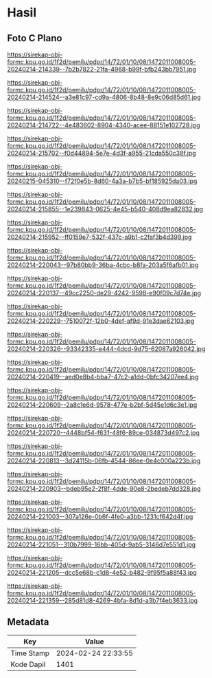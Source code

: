 # Hasil

## Foto C Plano

https://sirekap-obj-formc.kpu.go.id/1f2d/pemilu/pdpr/14/72/01/10/08/1472011008005-20240214-214339--7b2b7822-21fa-4968-b99f-bfb243bb7951.jpg

https://sirekap-obj-formc.kpu.go.id/1f2d/pemilu/pdpr/14/72/01/10/08/1472011008005-20240214-214524--a3e81c97-cd9a-4806-8b48-8e9c06d85d61.jpg

https://sirekap-obj-formc.kpu.go.id/1f2d/pemilu/pdpr/14/72/01/10/08/1472011008005-20240214-214722--4e483602-8904-4340-acee-88151e102728.jpg

https://sirekap-obj-formc.kpu.go.id/1f2d/pemilu/pdpr/14/72/01/10/08/1472011008005-20240214-215702--f0d44894-5e7e-4d3f-a955-21cda550c38f.jpg

https://sirekap-obj-formc.kpu.go.id/1f2d/pemilu/pdpr/14/72/01/10/08/1472011008005-20240215-045310--f72f0e5b-8d60-4a3a-b7b5-bf185925da03.jpg

https://sirekap-obj-formc.kpu.go.id/1f2d/pemilu/pdpr/14/72/01/10/08/1472011008005-20240214-215855--1e239843-0625-4e45-b540-408d9ea82832.jpg

https://sirekap-obj-formc.kpu.go.id/1f2d/pemilu/pdpr/14/72/01/10/08/1472011008005-20240214-215952--ff0159e7-532f-437c-a9b1-c2faf3b4d399.jpg

https://sirekap-obj-formc.kpu.go.id/1f2d/pemilu/pdpr/14/72/01/10/08/1472011008005-20240214-220043--97b80bb9-36ba-4cbc-b8fa-203a5f6afb01.jpg

https://sirekap-obj-formc.kpu.go.id/1f2d/pemilu/pdpr/14/72/01/10/08/1472011008005-20240214-220137--49cc2250-de29-4242-9598-e90f09c7d74e.jpg

https://sirekap-obj-formc.kpu.go.id/1f2d/pemilu/pdpr/14/72/01/10/08/1472011008005-20240214-220229--7510072f-12b0-4def-af9d-91e3dae62103.jpg

https://sirekap-obj-formc.kpu.go.id/1f2d/pemilu/pdpr/14/72/01/10/08/1472011008005-20240214-220326--93342335-e444-4dcd-9d75-62087a926042.jpg

https://sirekap-obj-formc.kpu.go.id/1f2d/pemilu/pdpr/14/72/01/10/08/1472011008005-20240214-220419--aed0e8b4-bba7-47c2-a1dd-0bfc34207ee4.jpg

https://sirekap-obj-formc.kpu.go.id/1f2d/pemilu/pdpr/14/72/01/10/08/1472011008005-20240214-220609--2a8c1e6d-9578-477e-b2bf-5d45e1d6c3e1.jpg

https://sirekap-obj-formc.kpu.go.id/1f2d/pemilu/pdpr/14/72/01/10/08/1472011008005-20240214-220720--4448bf54-f631-48f6-89ce-034873d497c2.jpg

https://sirekap-obj-formc.kpu.go.id/1f2d/pemilu/pdpr/14/72/01/10/08/1472011008005-20240214-220813--3d24115b-06fb-4544-86ee-0e4c000a223b.jpg

https://sirekap-obj-formc.kpu.go.id/1f2d/pemilu/pdpr/14/72/01/10/08/1472011008005-20240214-220903--bdeb95e2-2f8f-4dde-90e8-2bedeb7dd328.jpg

https://sirekap-obj-formc.kpu.go.id/1f2d/pemilu/pdpr/14/72/01/10/08/1472011008005-20240214-221003--307a126e-0b6f-4fe0-a3bb-1231cf642d4f.jpg

https://sirekap-obj-formc.kpu.go.id/1f2d/pemilu/pdpr/14/72/01/10/08/1472011008005-20240214-221051--310b7999-16bb-405d-9ab5-3146d7e551d1.jpg

https://sirekap-obj-formc.kpu.go.id/1f2d/pemilu/pdpr/14/72/01/10/08/1472011008005-20240214-221205--dcc5e68b-c1d8-4e52-b482-9f95f5a88f43.jpg

https://sirekap-obj-formc.kpu.go.id/1f2d/pemilu/pdpr/14/72/01/10/08/1472011008005-20240214-221359--285d81d8-4269-4bfa-8d1d-a3b7f4eb3633.jpg


## Metadata

| Key        | Value               |
| ---------- | ------------------- |
| Time Stamp | 2024-02-24 22:33:55 |
| Kode Dapil | 1401                |



